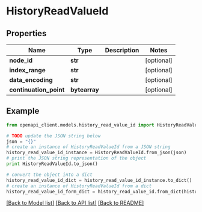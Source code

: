 # HistoryReadValueId


## Properties
Name | Type | Description | Notes
------------ | ------------- | ------------- | -------------
**node_id** | **str** |  | [optional] 
**index_range** | **str** |  | [optional] 
**data_encoding** | **str** |  | [optional] 
**continuation_point** | **bytearray** |  | [optional] 

## Example

```python
from openapi_client.models.history_read_value_id import HistoryReadValueId

# TODO update the JSON string below
json = "{}"
# create an instance of HistoryReadValueId from a JSON string
history_read_value_id_instance = HistoryReadValueId.from_json(json)
# print the JSON string representation of the object
print HistoryReadValueId.to_json()

# convert the object into a dict
history_read_value_id_dict = history_read_value_id_instance.to_dict()
# create an instance of HistoryReadValueId from a dict
history_read_value_id_form_dict = history_read_value_id.from_dict(history_read_value_id_dict)
```
[[Back to Model list]](../README.md#documentation-for-models) [[Back to API list]](../README.md#documentation-for-api-endpoints) [[Back to README]](../README.md)


